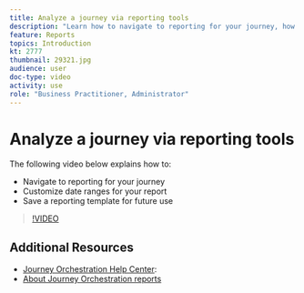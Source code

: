 ```yaml
---
title: Analyze a journey via reporting tools
description: "Learn how to navigate to reporting for your journey, how to customize date ranges for your report and how to save a reporting template for future use."
feature: Reports
topics: Introduction
kt: 2777
thumbnail: 29321.jpg
audience: user
doc-type: video
activity: use
role: "Business Practitioner, Administrator"
---
```


# Analyze a journey via reporting tools

The following video below explains how to:

* Navigate to reporting for your journey
* Customize date ranges for your report
* Save a reporting template for future use

>[!VIDEO](https://video.tv.adobe.com/v/29321?quality=12)

## Additional Resources

* [Journey Orchestration Help Center](https://docs.adobe.com/content/help/en/journeys/using/journey-orchestration-home.html):
* [About Journey Orchestration reports](https://docs.adobe.com/content/help/en/journeys/using/journey-reports/about-journey-reports.html)

